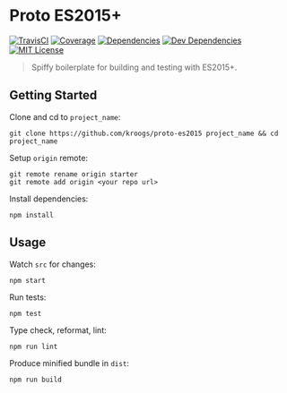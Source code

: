 # Proto ES2015+

[![TravisCI](https://img.shields.io/travis/kroogs/proto-es2015.svg)](https://travis-ci.org/kroogs/proto-es2015)
[![Coverage](https://img.shields.io/coveralls/kroogs/proto-es2015.svg)](https://coveralls.io/github/kroogs/proto-es2015)
[![Dependencies](https://img.shields.io/david/kroogs/proto-es2015.svg)]()
[![Dev Dependencies](https://img.shields.io/david/dev/kroogs/proto-es2015.svg)]()
[![MIT License](https://img.shields.io/github/license/kroogs/proto-es2015.svg)](https://spdx.org/licenses/MIT)

> Spiffy boilerplate for building and testing with ES2015+.

## Getting Started

  Clone and cd to `project_name`:
  ```
  git clone https://github.com/kroogs/proto-es2015 project_name && cd project_name
  ```

  Setup `origin` remote:
  ```
  git remote rename origin starter
  git remote add origin <your repo url>
  ```

  Install dependencies:
  ```
  npm install
  ```

## Usage

  Watch `src` for changes:
  ```
  npm start
  ```

  Run tests:
  ```
  npm test
  ```

  Type check, reformat, lint:
  ```
  npm run lint
  ```

  Produce minified bundle in `dist`:
  ```
  npm run build
  ```
